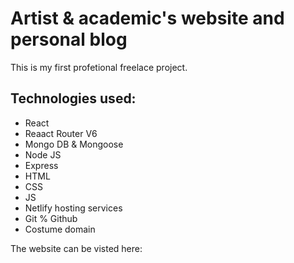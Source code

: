 # Artist & academic's website and personal blog

This is my first profetional freelace project.

## Technologies used:

- React
- Reaact Router V6
- Mongo DB & Mongoose
- Node JS
- Express
- HTML
- CSS
- JS
- Netlify hosting services
- Git % Github
- Costume domain

The website can be visted here:
